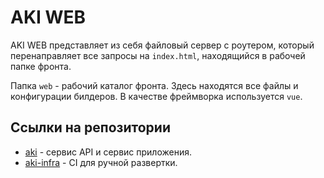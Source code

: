 # AKI WEB

AKI WEB представляет из себя файловый сервер с роутером, который перенаправляет все запросы на `index.html`, находящийся
в рабочей папке фронта.

Папка `web` - рабочий каталог фронта. Здесь находятся все файлы и конфигурации билдеров. В качестве фреймворка
используется `vue`.


## Ссылки на репозитории

 * <a href="https://github.com/alpoprosi/aki">aki</a> - сервис API и сервис приложения.
 * <a href="https://github.com/alpoprosi/aki-infra">aki-infra</a> - CI для ручной развертки.